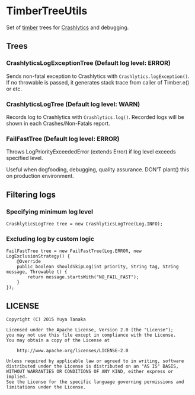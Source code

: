 TimberTreeUtils
===============

Set of [timber](https://github.com/JakeWharton/timber) trees for
[Crashlytics](https://fabric.io/kits/android/crashlytics) and debugging.


Trees
----

### CrashlyticsLogExceptionTree (Default log level: ERROR)

Sends non-fatal exception to Crashlytics with `Crashlytics.logException()`.
If no throwable is passed, it generates stack trace from caller of Timber.e() or etc.

### CrashlyticsLogTree (Default log level: WARN)

Records log to Crashlytics with `Crashlytics.log()`.
Recorded logs will be shown in each Crashes/Non-Fatals report.

### FailFastTree (Default log level: ERROR)

Throws LogPriorityExceededError (extends Error) if log level exceeds specified level.

Useful when dogfooding, debugging, quality assurance. DON'T plant() this on production environment.


Filtering logs
----

### Specifying minimum log level

```
CrashlyticsLogTree tree = new CrashlyticsLogTree(Log.INFO);
```

### Excluding log by custom logic

```
FailFastTree tree = new FailFastTree(Log.ERROR, new LogExclusionStrategy() {
    @Override
    public boolean shouldSkipLog(int priority, String tag, String message, Throwable t) {
        return message.startsWith("NO_FAIL_FAST");
    }
});
```


LICENSE
----

```
Copyright (C) 2015 Yuya Tanaka

Licensed under the Apache License, Version 2.0 (the "License");
you may not use this file except in compliance with the License.
You may obtain a copy of the License at

    http://www.apache.org/licenses/LICENSE-2.0

Unless required by applicable law or agreed to in writing, software
distributed under the License is distributed on an "AS IS" BASIS,
WITHOUT WARRANTIES OR CONDITIONS OF ANY KIND, either express or implied.
See the License for the specific language governing permissions and
limitations under the License.
```
